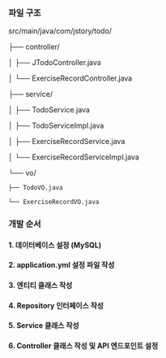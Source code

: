 ### 파일 구조

src/main/java/com/jstory/todo/

├── controller/

│   ├── JTodoController.java

│   └── ExerciseRecordController.java

├── service/

│   ├── TodoService.java

│   ├── TodoServiceImpl.java

│   ├── ExerciseRecordService.java

│   └── ExerciseRecordServiceImpl.java

└── vo/

    ├── TodoVO.java
    
    └── ExerciseRecordVO.java

    



### 개발 순서
#### 1. 데이터베이스 설정 (MySQL)

#### 2. application.yml 설정 파일 작성

#### 3. 엔티티 클래스 작성

#### 4. Repository 인터페이스 작성

#### 5. Service 클래스 작성

#### 6. Controller 클래스 작성 및 API 엔드포인트 설정
